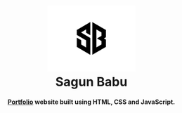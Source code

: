 <h1 align="center">
  <br>
  <a href="https://www.sagunbabu.com.np"><img src="https://github.com/sagunbabu/portfolio/blob/sagun/image/sb_logo.png" alt="SB" width="200"></a>
  <br>Sagun Babu<br>
</h1>
<h4 align="center"><a href="https://sagunbabu.github.io/portfolio" target="_blank">Portfolio</a> website built using HTML, CSS and JavaScript.</h4>
